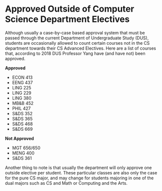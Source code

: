 # Approved Outside of Computer Science Department Electives

Although usually a case-by-case based approval system that must be passed through the current Department of Undergraduate Study (DUS), students are occasionally allowed to count certain courses not in the CS department towards their CS Advanced Electives. Here are a list of courses that, according to 2018 DUS Professor Yang have (and have not) been approved. 

**Approved**

- ECON 413
- EENG 437
- LING 225
- LING 229
- LING 380
- MB&B 452
- PHIL 427
- S&DS 352
- S&DS 365
- S&DS 468
- S&DS 669

**Not Approved**

- MGT  656/650
- MENG 400
- S&DS 361

Another thing to note is that usually the department will only approve one outside elective per student. These particular classes are also only the case for the pure CS major, and may change for students majoring in one of the dual majors such as CS and Math or Computing and the Arts. 

